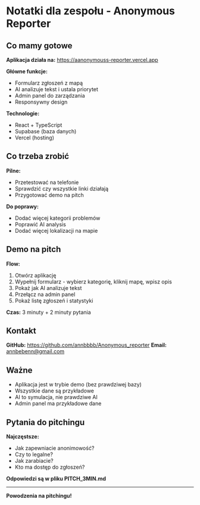 # Notatki dla zespołu - Anonymous Reporter

## Co mamy gotowe

**Aplikacja działa na:** https://aanonymouss-reporter.vercel.app

**Główne funkcje:**
- Formularz zgłoszeń z mapą
- AI analizuje tekst i ustala priorytet
- Admin panel do zarządzania
- Responsywny design

**Technologie:**
- React + TypeScript
- Supabase (baza danych)
- Vercel (hosting)

## Co trzeba zrobić

**Pilne:**
- Przetestować na telefonie
- Sprawdzić czy wszystkie linki działają
- Przygotować demo na pitch

**Do poprawy:**
- Dodać więcej kategorii problemów
- Poprawić AI analysis
- Dodać więcej lokalizacji na mapie

## Demo na pitch

**Flow:**
1. Otwórz aplikację
2. Wypełnij formularz - wybierz kategorię, kliknij mapę, wpisz opis
3. Pokaż jak AI analizuje tekst
4. Przełącz na admin panel
5. Pokaż listę zgłoszeń i statystyki

**Czas:** 3 minuty + 2 minuty pytania

## Kontakt

**GitHub:** https://github.com/annbbbb/Anonymous_reporter
**Email:** annbebenn@gmail.com

## Ważne

- Aplikacja jest w trybie demo (bez prawdziwej bazy)
- Wszystkie dane są przykładowe
- AI to symulacja, nie prawdziwe AI
- Admin panel ma przykładowe dane

## Pytania do pitchingu

**Najczęstsze:**
- Jak zapewniacie anonimowość?
- Czy to legalne?
- Jak zarabiacie?
- Kto ma dostęp do zgłoszeń?

**Odpowiedzi są w pliku PITCH_3MIN.md**

---

**Powodzenia na pitchingu!**
